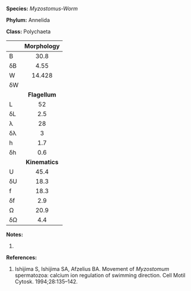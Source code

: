 **Species:** *Myzostomus-Worm*

**Phylum:** Annelida

**Class:** Polychaeta

|    | **Morphology** |
|:-- | :------------: |
| B  | 30.8 |
| δB | 4.55 |
| W  | 14.428 |
| δW |  |
|    | **Flagellum** |
| L  | 52 |
| δL | 2.5 |
| λ  | 28 |
| δλ | 3 |
| h  | 1.7 |
| δh | 0.6 |
|    | **Kinematics** |
| U  | 45.4 |
| δU | 18.3 |
| f  | 18.3 |
| δf | 2.9 |
| Ω  | 20.9 |
| δΩ | 4.4 |

**Notes:**

1.

**References:**

1. Ishijima S, Ishijima SA, Afzelius BA.  Movement of *Myzostomum* spermatozoa:  calcium ion regulation of swimming direction.  Cell Motil Cytosk. 1994;28:135–142.
